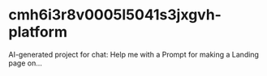 # cmh6i3r8v0005l5041s3jxgvh-platform
AI-generated project for chat: Help me with a Prompt for making a Landing page on...
